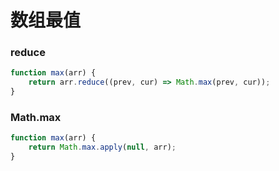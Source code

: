 # 数组最值

### reduce
```js
function max(arr) {
    return arr.reduce((prev, cur) => Math.max(prev, cur));
}
```

### Math.max
```js
function max(arr) {
    return Math.max.apply(null, arr);
}
```